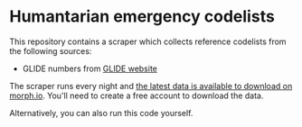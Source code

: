 # Humantarian emergency codelists

This repository contains a scraper which collects reference codelists from the following sources:

- GLIDE numbers from [GLIDE website](https://glidenumber.net/)

The scraper runs every night and [the latest data is available to download on morph.io](https://morph.io/codeforIATI/humanitarian-emergency-codelists). You'll need to create a free account to download the data.

Alternatively, you can also run this code yourself.
